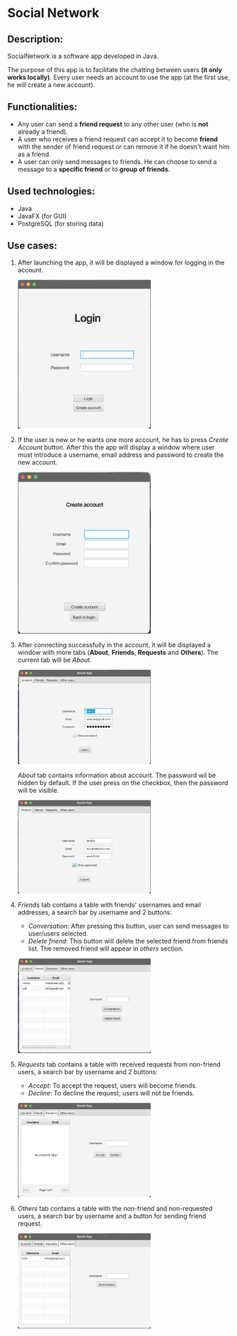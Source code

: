 <h1>Social Network</h1>

<h2>Description: </h2>
<p>
  SocialNetwork is a software app developed in Java. 
</p>
<p>
  The purpose of this app is to facilitate the chatting between users <b>(it only works locally)</b>. Every user needs an account to use the app (at the first use, he will create a new account).
</p>

<h2>Functionalities: </h2>
<ul>
  <li>
    Any user can send a <b>friend request</b> to any other user (who is <b>not</b> already a friend).
  </li>
  <li>
    A user who receives a friend request can accept it to become <b>friend</b> with the sender of friend request or can remove it if he doesn't want him as a friend.
  </li>
  <li>
    A user can only send messages to friends. He can choose to send a message to a <b>specific friend</b> or to <b>group of friends</b>.
  </li>
</ul>

<h2>Used technologies: </h2>
<ul>
  <li>
    Java
  </li>
  <li>
    JavaFX (for GUI)
  </li>
  <li>
    PostgreSQL (for storing data)
  </li>
</ul>

<h2>Use cases: </h2>
<ol>
  <li>
    <p>After launching the app, it will be displayed a window for logging in the account.</p>
    <img src="https://github.com/denton1612/Projects/blob/main/SocialNetwork/images/login_window.png" alt="login_window" width="300">
  </li>
  <li>
    <p>If the user is new or he wants one more account, he has to press <i>Create Account</i> button. After this the app will display a window where user must introduce
      a username, email address and password to create the new account.
    </p>
    <img src="https://github.com/denton1612/Projects/blob/main/SocialNetwork/images/create_account_window.png" alt="create_account_window" width="300">
  </li>
  <li>
    <p>
      After connecting successfully in the account, it will be displayed a window with more tabs (<b>About</b>, <b>Friends</b>, <b>Requests</b> and <b>Others</b>). The current tab
      will be <i>About</i>.
    </p>
    <img src="https://github.com/denton1612/Projects/blob/main/SocialNetwork/images/about_tab.png" alt="about_tab" width="300">
    <p><i>About</i> tab contains information about account. The password wil be hidden by default. If the user press on the checkbox, then the password will be
      visible.</p>
    <img src="https://github.com/denton1612/Projects/blob/main/SocialNetwork/images/show_password_window.png" alt="show_password_window" width="300">
  </li>
  <li>
    <p>
      <i>Friends</i> tab contains a table with friends' usernames and email addresses, a search bar by username and 2 buttons:
      <ul>
        <li>
          <i>Conversation</i>: After pressing this button, user can send messages to user/users selected.
        </li>
        <li>
          <i>Delete friend</i>: This button will delete the selected friend from friends list. The removed friend will appear in <i>others</i> section.
        </li>
      </ul>
    </p>
    <img src="https://github.com/denton1612/Projects/blob/main/SocialNetwork/images/friends_tab.png" alt="friends_tab" width="300">
  </li>
  <li>
    <p>
      <i>Requests</i> tab contains a table with received requests from non-friend users, a search bar by username and 2 buttons:
      <ul>
        <li>
          <i>Accept</i>: To accept the request, users will become friends.
        </li>
        <li>
          <i>Decline</i>: To decline the request, users will not be friends.
        </li>
      </ul>
    </p>
    <img src="https://github.com/denton1612/Projects/blob/main/SocialNetwork/images/requests_tab.png" alt="requests_tab" width="300">
  </li>
  <li>
    <p><i>Others</i> tab contains a table with the non-friend and non-requested users, a search bar by username and a button for sending friend request.</p>
    <img src="https://github.com/denton1612/Projects/blob/main/SocialNetwork/images/others_tab.png" alt="others_tab" width="300">
  </li>
</ol>

